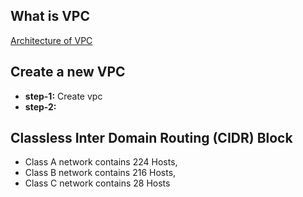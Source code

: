 ## What is VPC
[Architecture of VPC](https://www.javatpoint.com/aws-vpc)
## Create a new VPC
- **step-1:** Create vpc
- **step-2:** 


## Classless Inter Domain Routing (CIDR) Block

- Class A network contains 224 Hosts,
- Class B network contains 216 Hosts,
- Class C network contains 28 Hosts 